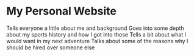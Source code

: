 # My Personal Website
Tells everyone a little about me and background
Goes into some depth about my sports history and how I got into those
Tells a bit about what I would want in my next adventure
Talks about some of the reasons why I should be hired over someone else

